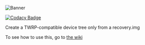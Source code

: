 ![Banner](https://raw.githubusercontent.com/SebaUbuntu/TWRP-device-tree-generator/master/assets/banner.png)

[![Codacy Badge](https://api.codacy.com/project/badge/Grade/69d10f044ce34de2bf7ae6ee7fe0595e)](https://app.codacy.com/manual/SebaUbuntu/TWRP-device-tree-generator?utm_source=github.com&utm_medium=referral&utm_content=SebaUbuntu/TWRP-device-tree-generator&utm_campaign=Badge_Grade_Dashboard)

Create a TWRP-compatible device tree only from a recovery.img

To see how to use this, go to [the wiki](https://github.com/SebaUbuntu/TWRP-device-tree-generator/wiki)
